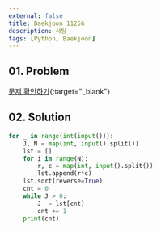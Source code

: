 ```yaml
---
external: false
title: Baekjoon 11256
description: 사탕
tags: [Python, Baekjoon]
---
```


## 01. Problem

[문제 확인하기](https://www.acmicpc.net/problem/11256){:target="_blank"}

## 02. Solution

```Python
for _ in range(int(input())):
    J, N = map(int, input().split())
    lst = []
    for i in range(N):
        r, c = map(int, input().split())
        lst.append(r*c)
    lst.sort(reverse=True)
    cnt = 0
    while J > 0:
        J -= lst[cnt]
        cnt += 1
    print(cnt)
```
